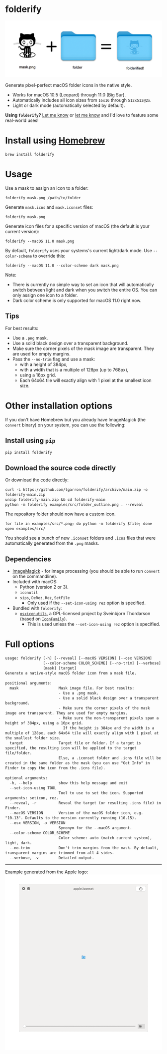 # folderify

![mask.png + folder = folderified!](examples/png/explanation.png)

Generate pixel-perfect macOS folder icons in the native style.

- Works for macOS 10.5 (Leopard) through 11.0 (Big Sur).
- Automatically includes all icon sizes from `16x16` through `512x512@2x`.
- Light or dark mode (automatically selected by default).

**Using `folderify`?** [Let me know](https://twitter.com/lgarron) or [let me know](https://github.com/lgarron/folderify/issues/new) and I'd love to feature some real-world uses!

# Install using [Homebrew](https://formulae.brew.sh/formula/folderify)

```shell
brew install folderify
```

# Usage

Use a mask to assign an icon to a folder:

```shell
folderify mask.png /path/to/folder
```

Generate `mask.icns` and `mask.iconset` files:

```shell
folderify mask.png
```

Generate icon files for a specific version of macOS (the default is your current
version):

```shell
folderify --macOS 11.0 mask.png
```

By default, `folderify` uses your systems's current light/dark mode. Use `--color-scheme` to override this:

```shell
folderify --macOS 11.0 --color-scheme dark mask.png
```

Note:

- There is currently no simple way to set an icon that will automatically switch between light and dark when you switch the entire OS. You can only assign one icon to a folder.
- Dark color scheme is only supported for macOS 11.0 right now.

## Tips

For best results:

- Use a `.png` mask.
- Use a solid black design over a transparent background.
- Make sure the corner pixels of the mask image are transparent. They are used for empty margins.
- Pass the `--no-trim` flag and use a mask:
  - with a height of 384px,
  - with a width that is a multiple of 128px (up to 768px),
  - using a 16px grid.
  - Each 64x64 tile will exactly align with 1 pixel at the smallest icon size.

# Other installation options

If you don't have Homebrew but you already have ImageMagick (the `convert`
binary) on your system, you can use the following:

## Install using `pip`

```shell
pip install folderify
```

## Download the source code directly

Or download the code directly:

```shell
curl -L https://github.com/lgarron/folderify/archive/main.zip -o folderify-main.zip
unzip folderify-main.zip && cd folderify-main
python -m folderify examples/src/folder_outline.png . --reveal
```

The repository folder should now have a custom icon.

```shell
for file in examples/src/*.png; do python -m folderify $file; done
open examples/src/
```

You should see a bunch of new `.iconset` folders and `.icns` files that were automatically generated from the `.png` masks.

## Dependencies

- [ImageMagick](https://www.imagemagick.org/) - for image processing (you should be able to run <code>convert</code> on the commandline).
- Included with macOS:
  - Python (version 2 or 3).
  - `iconutil`
  - `sips`, `DeRez`, `Rez`, `SetFile`
    - Only used if the `--set-icon-using rez` option is specified.
- Bundled with `folderify`:
  - [`osxiconutils`](https://github.com/sveinbjornt/osxiconutils), a GPL-licensed project by Sveinbjorn Thordarson (based on [`IconFamily`](http://iconfamily.sourceforge.net/)).
    - This is used unless the `--set-icon-using rez` option is specified.

# Full options

```
usage: folderify [-h] [--reveal] [--macOS VERSION] [--osx VERSION]
                 [--color-scheme COLOR_SCHEME] [--no-trim] [--verbose]
                 [mask] [target]
Generate a native-style macOS folder icon from a mask file.

positional arguments:
  mask                  Mask image file. For best results:
                        - Use a .png mask.
                        - Use a solid black design over a transparent background.
                        - Make sure the corner pixels of the mask image are transparent. They are used for empty margins.
                        - Make sure the non-transparent pixels span a height of 384px, using a 16px grid.
                          If the height is 384px and the width is a multiple of 128px, each 64x64 tile will exactly align with 1 pixel at the smallest folder size.
  target                Target file or folder. If a target is specified, the resulting icon will be applied to the target file/folder.
                        Else, a .iconset folder and .icns file will be created in the same folder as the mask (you can use "Get Info" in Finder to copy the icon from the .icns file).

optional arguments:
  -h, --help            show this help message and exit
  --set-icon-using TOOL
                        Tool to use to set the icon. Supported arguments: seticon, rez.
  --reveal, -r          Reveal the target (or resulting .icns file) in Finder.
  --macOS VERSION       Version of the macOS folder icon, e.g. "10.13". Defaults to the version currently running (10.15).
  --osx VERSION, -x VERSION
                        Synonym for the --macOS argument.
  --color-scheme COLOR_SCHEME
                        Color scheme: auto (match current system), light, dark.
  --no-trim             Don't trim margins from the mask. By default, transparent margins are trimmed from all 4 sides.
  --verbose, -v         Detailed output.
```

---

Example generated from the Apple logo:
![Icons from apple.iconset at resolutions from 16x16  up to 512x5125@2x, shown in Quicklook on macOS](examples/png/apple.gif)
